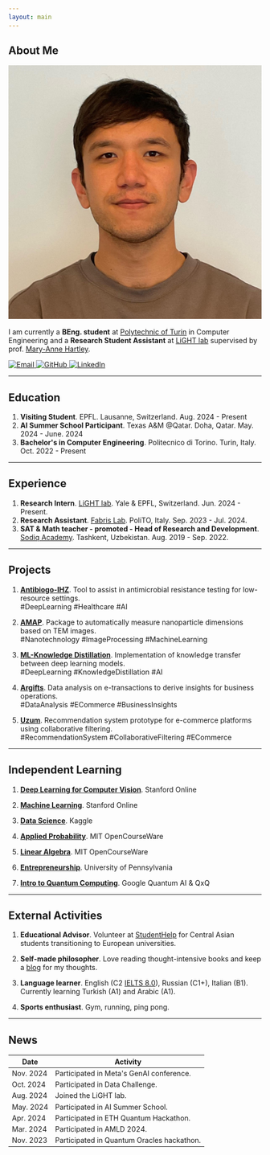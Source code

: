 ```yaml
---
layout: main
---
```

## <span class="section-bar"></span> About Me

<img class="profile-picture" src="profile-picture.jpeg">

I am currently a **BEng. student** at [Polytechnic of Turin]([https://epfl.ch](https://www.polito.it/)) in Computer Engineering and a **Research Student Assistant** at [LiGHT lab]([https://www.yale-light.org/]) supervised by prof. [Mary-Anne Hartley]([https://medicine.yale.edu/profile/mary-anne-hartley/]). 

<p align="left">
  <a href="mailto:mukhammadali.sayfiddinov@student.polito.it">
    <img src="https://img.icons8.com/ios-filled/50/000000/email.png" alt="Email" style="width:20px; height:20px;" />
  </a>
  <a href="https://github.com/aleph17">
    <img src="https://img.icons8.com/ios-filled/50/000000/github.png" alt="GitHub" style="width:20px; height:20px;" />
  </a>
  <a href="https://www.linkedin.com/in/mukali/">
    <img src="https://img.icons8.com/ios-filled/50/000000/linkedin.png" alt="LinkedIn" style="width:20px; height:20px;" />
  </a>
</p>

---

## <span class="section-bar"></span> Education

1. **Visiting Student**. EPFL. Lausanne, Switzerland. <span class="dates">Aug. 2024 - Present</span>
2. **AI Summer School Participant**. Texas A&M @Qatar. Doha, Qatar. <span class="dates">May. 2024 - June. 2024</span>
3. **Bachelor's in Computer Engineering**. Politecnico di Torino. Turin, Italy. <span class="dates">Oct. 2022 - Present</span>

---

## <span class="section-bar"></span> Experience

1. **Research Intern**. [LiGHT lab](https://www.yale-light.org/). Yale & EPFL, Switzerland. <span class="dates">Jun. 2024 - Present.</span> <br> 
2. **Research Assistant**. [Fabris Lab](https://www.epfl.ch/labs/dhlab/). PoliTO, Italy. <span class="dates">Sep. 2023 - Jul. 2024.</span> <br> 
3. **SAT & Math teacher - promoted - Head of Research and Development**. [Sodiq Academy](https://sodiqacademy.uz/). Tashkent, Uzbekistan. <span class="dates">Aug. 2019 - Sep. 2022.</span>

--- 

## <span class="section-bar"></span> Projects
1. **[Antibiogo-IHZ](https://github.com/aleph17/Antibiogo--IHZ)**. Tool to assist in antimicrobial resistance testing for low-resource settings. <br> <span class="tag">#DeepLearning</span> <span class="tag">#Healthcare</span> <span class="tag">#AI</span>

2. **[AMAP](https://github.com/aleph17/AMAP)**. Package to automatically measure nanoparticle dimensions based on TEM images. <br> <span class="tag">#Nanotechnology</span> <span class="tag">#ImageProcessing</span> <span class="tag">#MachineLearning</span>

3. **[ML-Knowledge Distillation](https://github.com/aleph17/ML-KnowledgeDistillation)**. Implementation of knowledge transfer between deep learning models. <br> <span class="tag">#DeepLearning</span> <span class="tag">#KnowledgeDistillation</span> <span class="tag">#AI</span>

4. **[Argifts](https://github.com/aleph17/Argifts-Data-Analysis)**. Data analysis on e-transactions to derive insights for business operations. <br> <span class="tag">#DataAnalysis</span> <span class="tag">#ECommerce</span> <span class="tag">#BusinessInsights</span>

5. **[Uzum](https://github.com/aleph17/Uzum)**. Recommendation system prototype for e-commerce platforms using collaborative filtering. <br> <span class="tag">#RecommendationSystem</span> <span class="tag">#CollaborativeFiltering</span> <span class="tag">#ECommerce</span>

---


## <span class="section-bar"></span> Independent Learning
1. **[Deep Learning for Computer Vision](https://github.com/aleph17/cs231n)**. Stanford Online

2. **[Machine Learning](https://coursera.org/verify/specialization/EQK94P2236NR)**. Stanford Online

3. **[Data Science](https://drive.google.com/drive/folders/1GaDuIVe9gUTxDT-hVQuBrO8uhJqlO5_H?usp=drive_link)**. Kaggle

4. **[Applied Probability](https://drive.google.com/file/d/13lU3xfmI12Z88l9tEWb4w-F8dSRaVrkd/view?usp=sharing%20-)**. MIT OpenCourseWare

5. **[Linear Algebra](https://drive.google.com/file/d/1Ibgi8zKDHEeeuuIBBeV1oObm8PBLoPdq/view?usp=sharing)**. MIT OpenCourseWare

6. **[Entrepreneurship](https://coursera.org/verify/specialization/75F3XIG0IMUF)**. University of Pennsylvania

7. **[Intro to Quantum Computing](https://drive.google.com/file/d/1XlsxQS0pzdEUZvcIVNEF4eA2m0XKp4Ij/view?usp=sharing)**. Google Quantum AI & QxQ

---

## <span class="section-bar"></span> External Activities
1. **Educational Advisor**. Volunteer at [StudentHelp](https://t.me/StudentHelpItaly) for Central Asian students transitioning to European universities.

2. **Self-made philosopher**. Love reading thought-intensive books and keep a [blog](https://t.me/inshorter) for my thoughts.

3. **Language learner**. English (C2 [IELTS 8.0](https://drive.google.com/file/d/187g0toTuzfwWyZoiEZ4tScRzL2aY58Nq/view?usp=sharing)), Russian (C1+), Italian (B1). Currently learning Turkish (A1) and Arabic (A1).

4. **Sports enthusiast**. Gym, running, ping pong.

---

## <span class="section-bar"></span> News
| Date           | Activity                                                                                                   |
|----------------|-----------------------------------------------------------------------------------------------------------|
| Nov. 2024      | Participated in Meta's GenAI conference.                                                                  |
| Oct. 2024      | Participated in Data Challenge.                                                                           |
| Aug. 2024      | Joined the LiGHT lab.                                                                                     |
| May. 2024      | Participated in AI Summer School. |
| Apr. 2024      | Participated in ETH Quantum Hackathon. |
| Mar. 2024      | Participated in AMLD 2024. |
| Nov. 2023      | Participated in Quantum Oracles hackathon.                                                                |
